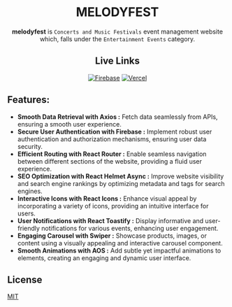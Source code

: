 <div align="center"> 

<h1>MELODYFEST</h1>

**melodyfest** is `Concerts and Music Festivals` event management website which, falls under the `Entertainment Events` category.

## Live Links

 [![Firebase](https://img.shields.io/badge/Firebase-039BE5?style=for-the-badge&logo=Firebase&logoColor=white)]() [![Vercel](https://img.shields.io/badge/vercel-%23000000.svg?style=for-the-badge&logo=vercel&logoColor=white)](https://melodyfest.vercel.app)

</div>

## Features:

- **Smooth Data Retrieval with Axios :**
Fetch data seamlessly from APIs, ensuring a smooth user experience.
- **Secure User Authentication with Firebase :**
Implement robust user authentication and authorization mechanisms, ensuring user data security.
- **Efficient Routing with React Router :**
Enable seamless navigation between different sections of the website, providing a fluid user experience.
- **SEO Optimization with React Helmet Async :** 
Improve website visibility and search engine rankings by optimizing metadata and tags for search engines.
- **Interactive Icons with React Icons :**
Enhance visual appeal by incorporating a variety of icons, providing an intuitive interface for users.
- **User Notifications with React Toastify :**
Display informative and user-friendly notifications for various events, enhancing user engagement.
- **Engaging Carousel with Swiper :**
Showcase products, images, or content using a visually appealing and interactive carousel component.
- **Smooth Animations with AOS :**
Add subtle yet impactful animations to elements, creating an engaging and dynamic user interface.


## License
[MIT](./LICENSE)